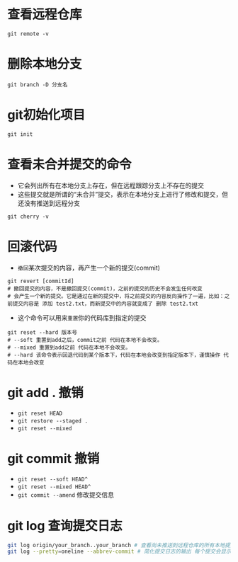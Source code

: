 # 查看远程仓库
```shell
git remote -v
```
# 删除本地分支
```shell
git branch -D 分支名
```

# git初始化项目
```shell
git init
```

# 查看未合并提交的命令
* 它会列出所有在本地分支上存在，但在远程跟踪分支上不存在的提交
* 这些提交就是所谓的“未合并”提交，表示在本地分支上进行了修改和提交，但还没有推送到远程分支
```shell
git cherry -v
```
# 回滚代码
* ```撤回```某次提交的内容，再产生一个新的提交(commit)
```shell
git revert [commitId]
# 撤回提交的内容，不是撤回提交(commit)，之前的提交的历史不会发生任何改变
# 会产生一个新的提交。它是通过在新的提交中，将之前提交的内容反向操作了一遍，比如：之前提交内容是 添加 test2.txt，而新提交中的内容就变成了 删除 test2.txt
```
* 这个命令可以用来```重置```你的代码库到指定的提交
```shell
git reset --hard 版本号 
# --soft 重置到add之后，commit之前 代码在本地不会改变。
# --mixed 重置到add之前 代码在本地不会改变。
# --hard 该命令表示回退代码到某个版本下，代码在本地会改变到指定版本下，谨慎操作 代码在本地会改变
```
# git add . 撤销
* ```git reset HEAD ```
* ```git restore --staged .```
* ```git reset --mixed```
# git commit 撤销
* ```git reset --soft HEAD^```
* ```git reset --mixed HEAD^```
* ```git commit --amend``` 修改提交信息

# git log 查询提交日志
```bash
git log origin/your_branch..your_branch # 查看尚未推送到远程仓库的所有本地提交
git log --pretty=oneline --abbrev-commit # 简化提交日志的输出 每个提交会显示为一行 commit hash时只显示其前几个字符（通常是7或8位）

```